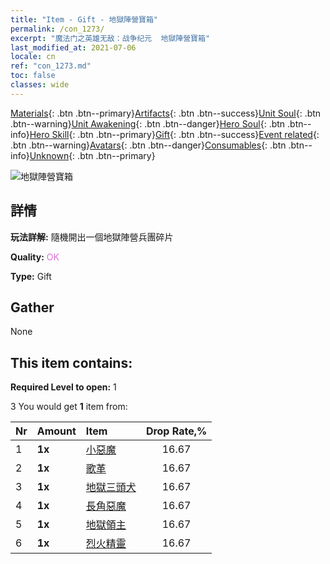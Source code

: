 ```yaml
---
title: "Item - Gift - 地獄陣營寶箱"
permalink: /con_1273/
excerpt: "魔法门之英雄无敌：战争纪元  地獄陣營寶箱"
last_modified_at: 2021-07-06
locale: cn
ref: "con_1273.md"
toc: false
classes: wide
---
```

 [Materials](/ItemsCN/){: .btn .btn--primary}[Artifacts](/ItemsCN/Artifacts/){: .btn .btn--success}[Unit Soul](/ItemsCN/UnitSoul/){: .btn .btn--warning}[Unit Awakening](/ItemsCN/UnitAwakening/){: .btn .btn--danger}[Hero Soul](/ItemsCN/HeroSoul/){: .btn .btn--info}[Hero Skill](/ItemsCN/HeroSkill/){: .btn .btn--primary}[Gift](/ItemsCN/Gift/){: .btn .btn--success}[Event related](/ItemsCN/Events/){: .btn .btn--warning}[Avatars](/ItemsCN/Avatars/){: .btn .btn--danger}[Consumables](/ItemsCN/Consumables/){: .btn .btn--info}[Unknown](/ItemsCN/Unknown/){: .btn .btn--primary}

 ![地獄陣營寶箱](/images/t/i_904005.png)

## 詳情
 **玩法詳解:** 隨機開出一個地獄陣營兵團碎片

 **Quality:** <span style="color: #DA70D6">OK</span>

 **Type:** Gift

## Gather

  None

## This item contains:

 **Required Level to open:** 1

 3 You would get **1** item  from:

  | Nr | Amount |     Item    | Drop Rate,% |
  |:---|:-------|:------------|:---------:|
  | 1 |  **1x** | [小惡魔](/cn/Items/unt_226/) | 16.67 | 
  | 2 |  **1x** | [歌革](/cn/Items/unt_227/) | 16.67 | 
  | 3 |  **1x** | [地獄三頭犬](/cn/Items/unt_228/) | 16.67 | 
  | 4 |  **1x** | [長角惡魔](/cn/Items/unt_229/) | 16.67 | 
  | 5 |  **1x** | [地獄領主](/cn/Items/unt_230/) | 16.67 | 
  | 6 |  **1x** | [烈火精靈](/cn/Items/unt_231/) | 16.67 | 
